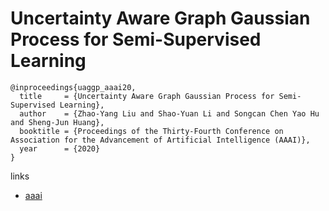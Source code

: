 # Uncertainty Aware Graph Gaussian Process for Semi-Supervised Learning

```
@inproceedings{uaggp_aaai20,
  title     = {Uncertainty Aware Graph Gaussian Process for Semi-Supervised Learning},
  author    = {Zhao-Yang Liu and Shao-Yuan Li and Songcan Chen Yao Hu and Sheng-Jun Huang},
  booktitle = {Proceedings of the Thirty-Fourth Conference on Association for the Advancement of Artificial Intelligence (AAAI)},
  year      = {2020}
}
```

links
- [aaai](https://aaai.org/Papers/AAAI/2020GB/AAAI-LiuZ.9992.pdf)
